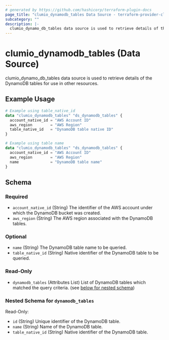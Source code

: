 ```yaml
---
# generated by https://github.com/hashicorp/terraform-plugin-docs
page_title: "clumio_dynamodb_tables Data Source - terraform-provider-clumio"
subcategory: ""
description: |-
  clumio_dynamo_db_tables data source is used to retrieve details of the DynamoDB tables for use in other resources.
---
```


# clumio_dynamodb_tables (Data Source)

clumio_dynamo_db_tables data source is used to retrieve details of the DynamoDB tables for use in other resources.

## Example Usage

```terraform
# Example using table_native_id
data "clumio_dynamodb_tables" "ds_dynamodb_tables" {
  account_native_id = "AWS Account ID"
  aws_region        = "AWS Region"
  table_native_id   = "DynamoDB table native ID"
}

# Example using table name
data "clumio_dynamodb_tables" "ds_dynamodb_tables" {
  account_native_id = "AWS Account ID"
  aws_region        = "AWS Region"
  name              = "DynamoDB table name"
}
```

<!-- schema generated by tfplugindocs -->
## Schema

### Required

- `account_native_id` (String) The identifier of the AWS account under which the DynamoDB bucket was created.
- `aws_region` (String) The AWS region associated with the DynamoDB tables.

### Optional

- `name` (String) The DynamoDB table name to be queried.
- `table_native_id` (String) Native identifier of the DynamoDB table to be queried.

### Read-Only

- `dynamodb_tables` (Attributes List) List of DynamoDB tables which matched the query criteria. (see [below for nested schema](#nestedatt--dynamodb_tables))

<a id="nestedatt--dynamodb_tables"></a>
### Nested Schema for `dynamodb_tables`

Read-Only:

- `id` (String) Unique identifier of the DynamoDB table.
- `name` (String) Name of the DynamoDB table.
- `table_native_id` (String) Native identifier of the DynamoDB table.
